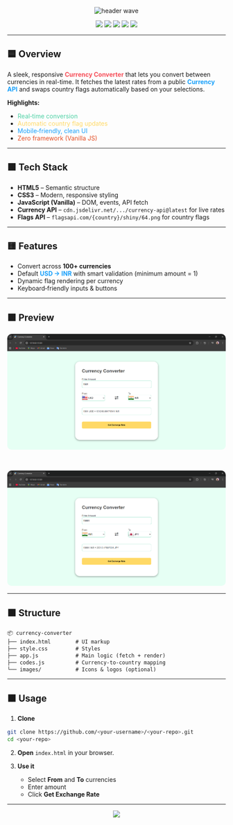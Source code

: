  <!-- Currency Converter Project README -->

<p align="center">
  <img src="https://capsule-render.vercel.app/api?type=waving&color=18A0FB,4FD1A5,FFD966,F64F59&height=120&section=header&text=Currency%20Converter%20Web%20App&fontSize=36&fontAlignY=35&fontColor=ffffff" alt="header wave"/>
</p>


<p align="center">
  <img src="https://img.shields.io/badge/JavaScript-F7DF1E?style=for-the-badge&logo=javascript&logoColor=000" />
  <img src="https://img.shields.io/badge/HTML5-E34F26?style=for-the-badge&logo=html5&logoColor=fff" />
  <img src="https://img.shields.io/badge/CSS3-1572B6?style=for-the-badge&logo=css3&logoColor=fff" />
  <img src="https://img.shields.io/badge/API-4FD1A5?style=for-the-badge" />
  <img src="https://img.shields.io/badge/Flags-FFD966?style=for-the-badge" />
</p>

---

## 🟦 Overview

A sleek, responsive <b style="color:#F64F59;">Currency Converter</b> that lets you convert between currencies in real-time. It fetches the latest rates from a public <span style="color:#18A0FB;"><b>Currency API</b></span> and swaps country flags automatically based on your selections.

**Highlights:**
- <span style="color:#4FD1A5;">Real‑time conversion</span>
- <span style="color:#FFD966;">Automatic country flag updates</span>
- <span style="color:#18A0FB;">Mobile‑friendly, clean UI</span>
- <span style="color:#E34F26;">Zero framework (Vanilla JS)</span>

---

## 🟩 Tech Stack

- **HTML5** – Semantic structure  
- **CSS3** – Modern, responsive styling  
- **JavaScript (Vanilla)** – DOM, events, API fetch  
- **Currency API** – `cdn.jsdelivr.net/.../currency-api@latest` for live rates  
- **Flags API** – `flagsapi.com/{country}/shiny/64.png` for country flags  

---

## 🟨 Features

- Convert across <b>100+ currencies</b>
- Default <span style="color:#18A0FB;"><b>USD → INR</b></span> with smart validation (minimum amount = 1)
- Dynamic flag rendering per currency
- Keyboard‑friendly inputs & buttons

---

## 🟪 Preview

<p align="center">
  <img src="/images/preview1.png" alt="App Screenshot" style="border-radius:10px;">
</p>
<br>
<p align="center">
  <img src="/images/preview2.png" alt="App Screenshot" style="border-radius:10px;">
</p>

---

## 🟧 Structure

```plaintext
📦 currency-converter
├── index.html        # UI markup
├── style.css         # Styles
├── app.js            # Main logic (fetch + render)
├── codes.js          # Currency-to-country mapping
└── images/           # Icons & logos (optional)
```

---

## 🟫 Usage

1. **Clone**

```bash
git clone https://github.com/<your-username>/<your-repo>.git
cd <your-repo>
```

2. **Open** `index.html` in your browser.

3. **Use it**
   - Select **From** and **To** currencies
   - Enter amount
   - Click **Get Exchange Rate**

---

<p align="center">
  <img src="https://capsule-render.vercel.app/api?type=waving&height=100&section=footer&color=gradient&customColorList=18A0FB,4FD1A5,FFD966,F64F59"/>
</p>




